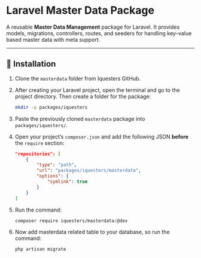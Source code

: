# Laravel Master Data Package

A reusable **Master Data Management** package for Laravel.
It provides models, migrations, controllers, routes, and seeders for handling key–value based master data with meta support.

---

## 🚀 Installation

1. Clone the `masterdata` folder from Iquesters GitHub.
2. After creating your Laravel project, open the terminal and go to the project directory. Then create a folder for the package:

   ```bash
   mkdir -p packages/iquesters
   ```
3. Paste the previously cloned `masterdata` package into `packages/iquesters/`.
4. Open your project’s `composer.json` and add the following JSON **before** the `require` section:

   ```json
   "repositories": [
       {
           "type": "path",
           "url": "packages/iquesters/masterdata",
           "options": {
               "symlink": true
           }
       }
   ]
   ```
5. Run the command:

   ```bash
   composer require iquesters/masterdata:@dev
   ```
5. Now add masterdata related table to your database, so run the command:

    ```bash
    php artisan migrate
    ```